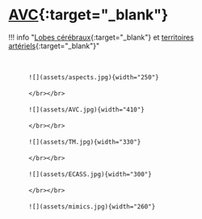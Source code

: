 # [AVC](https://onclepaul.fr/wp-content/uploads/2011/07/AVC-ischemiques-.-RD-2021.pdf){:target="_blank"}

!!! info "[Lobes cérébraux](https://radiopaedia.org/cases/61691/studies/69700?lang=gb){:target="_blank"} et [territoires artériels](https://radiopaedia.org/cases/10814/studies/11258?lang=gb){:target="_blank"}"

<figure markdown="span">
    </br>

    ![](assets/aspects.jpg){width="250"}

    </br></br>
    
    ![](assets/AVC.jpg){width="410"}

    </br></br>
    
    ![](assets/TM.jpg){width="330"}

    </br></br>
    
    ![](assets/ECASS.jpg){width="300"}

    </br></br>
    
    ![](assets/mimics.jpg){width="260"}
</figure>